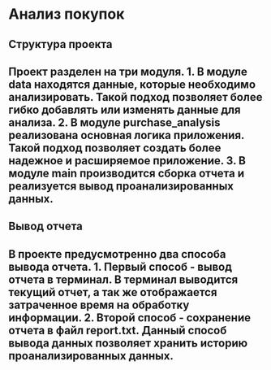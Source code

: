 # Анализ покупок

## Структура проекта
Проект разделен на три модуля.
    1. В модуле data находятся данные, которые необходимо анализировать. Такой подход позволяет более гибко добавлять или изменять данные для анализа.
    2. В модуле purchase_analysis реализована основная логика приложения. Такой подход позволяет создать более надежное и расширяемое приложение.
    3. В модуле main производится сборка отчета и реализуется вывод проанализированных данных.
---
## Вывод отчета
В проекте предусмотренно два способа вывода отчета.
    1. Первый способ - вывод отчета в терминал. В терминал выводится текущий отчет, а так же отображается затраченное время на обработку информации.
    2. Второй способ - сохранение отчета в файл report.txt. Данный способ вывода данных позволяет хранить историю проанализированных данных.
---